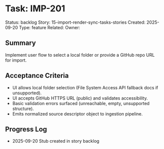 # Task: IMP-201
Status: backlog
Story: 15-import-render-sync-tasks-stories
Created: 2025-09-20
Type: feature
Related:
Owner:

## Summary
Implement user flow to select a local folder or provide a GitHub repo URL for import.

## Acceptance Criteria
- UI allows local folder selection (File System Access API fallback docs if unsupported).
- UI accepts GitHub HTTPS URL (public) and validates accessibility.
- Basic validation errors surfaced (unreachable, empty, unsupported structure).
- Emits normalized source descriptor object to ingestion pipeline.

## Progress Log
- 2025-09-20 Stub created in story backlog
